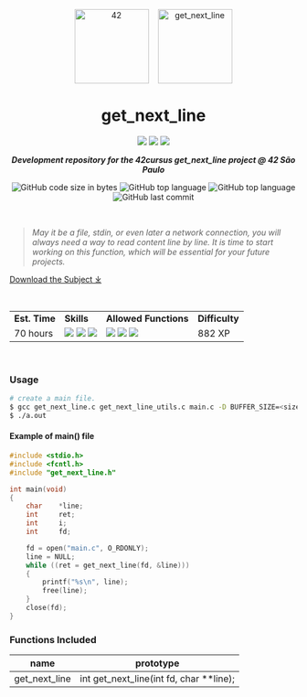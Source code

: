 <p align="center">
	<img width="130px;" src="https://game.42sp.org.br/static/assets/images/42_logo_black.svg" align="center" alt="42" />&nbsp;&nbsp;&nbsp;
	<img width="130px" src="https://game.42sp.org.br/static/assets/achievements/get_next_linem.png" align="center" alt="get_next_line" />
	<h1 align="center">get_next_line</h1>
</p>
<p align="center">
	<img src="https://img.shields.io/badge/Success-100/100_✓-gray.svg?colorA=61c265&colorB=4CAF50&style=for-the-badge">
	<img src="https://img.shields.io/badge/Linux-FCC624?style=for-the-badge&logo=linux&logoColor=black">
	<img src="https://img.shields.io/badge/mac%20os-000000?style=for-the-badge&logo=apple&logoColor=white">
</p>

<p align="center">
	<b><i>Development repository for the 42cursus get_next_line project @ 42 São Paulo</i></b><br>
</p>

<p align="center">
	<img alt="GitHub code size in bytes" src="https://img.shields.io/github/languages/code-size/iwillenshofer/get_next_line?color=blueviolet" />
	<img alt="GitHub top language" src="https://img.shields.io/github/languages/top/iwillenshofer/get_next_line?color=blue" />
	<img alt="GitHub top language" src="https://img.shields.io/github/commit-activity/t/iwillenshofer/get_next_line?color=brightgreen" />
	<img alt="GitHub last commit" src="https://img.shields.io/github/last-commit/iwillenshofer/get_next_line?color=brightgreen" />
</p>
<br>

> _May it be a file, stdin, or even later a network connection, you will always need a way to read content line by line. It is time to start working on this function, which will be essential for your future projects._

[Download the Subject ⤓](en.subject.pdf)

<br>

<p align="center">
	<table>
		<tr>
			<td><b>Est. Time</b></td>
			<td><b>Skills</b></td>
			<td><b>Allowed Functions</b></td>
			<td><b>Difficulty</b></td>
		</tr>
		<tr>
			<td valign="top">70 hours</td>
			<td valign="top">
<img src="https://img.shields.io/badge/Algorithms & AI-555">
<img src="https://img.shields.io/badge/Unix-555">
<img src="https://img.shields.io/badge/Rigor-555">
			</td>
			<td valign="top">
				<img src="https://img.shields.io/badge/read()-lightgrey">
				<img src="https://img.shields.io/badge/malloc()-lightgrey">
				<img src="https://img.shields.io/badge/free()-lightgrey">
			</td>
			<td valign="top"> 882 XP</td>
		</tr>
	</table>
</p>

<br>


### Usage
```bash
# create a main file.
$ gcc get_next_line.c get_next_line_utils.c main.c -D BUFFER_SIZE=<size>
$ ./a.out
```

#### Example of main() file
```c
#include <stdio.h>
#include <fcntl.h>
#include "get_next_line.h"

int	main(void)
{
	char	*line;
	int		ret;
	int		i;
	int		fd;

	fd = open("main.c", O_RDONLY);
	line = NULL;
	while ((ret = get_next_line(fd, &line)))
	{
		printf("%s\n", line);
		free(line);
	}
	close(fd);
}
```

### Functions Included

|name					|prototype																	|
|---					|---																		|
|	get_next_line				|	int		get_next_line(int fd, char **line); |
